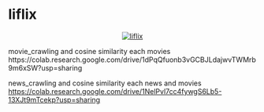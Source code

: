 # liflix
 <div align="center">

[![liflix](https://i.ytimg.com/vi/LPFBjWrxBP4/hqdefault.jpg)](https://www.youtube.com/embed/LPFBjWrxBP4) 

   </div>
movie_crawling and cosine similarity each movies<br>
https://colab.research.google.com/drive/1dPqQfuonb3vGCBJLdajwvTWMrb9m6xSW?usp=sharing

news_crawling and cosine similarity each news and movies<br>
https://colab.research.google.com/drive/1NelPvl7cc4fywgS6Lb5-13XJt9mTcekp?usp=sharing

